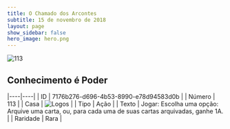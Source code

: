 ```yaml
---
title: O Chamado dos Arcontes
subtitle: 15 de novembro de 2018
layout: page
show_sidebar: false
hero_image: hero.png
---
```


![113](https://cdn.keyforgegame.com/media/card_front/pt/341_113_9V5G7WCPW27X_pt.png)

## Conhecimento é Poder

|----|----|
| ID | 7176b276-d696-4b53-8990-e78d94583d0b |
| Número | 113 |
| Casa | ![Logos](https://archonarcana.com/images/thumb/c/ce/Logos.png/22px-Logos.png "Logos") |
| Tipo | Ação |
| Texto | Jogar: Escolha uma opção: Arquive uma carta, ou, para cada uma de suas cartas arquivadas, ganhe 1A. |
| Raridade | Rara |
